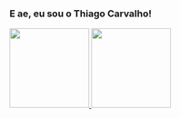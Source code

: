 ### E ae, eu sou o Thiago Carvalho!

<div>
  <a href="https://giuthub.com/thiagcarvalho">
  <img height="140em" src="https://github-readme-stats.vercel.app/api?username=thiagcarvalho&show_icons=true&theme=github_dark&include_all_commits=true&count_private=true"/>
  <img height="140em" src="https://github-readme-stats.vercel.app/api/top-langs/?username=thiagcarvalho&layout=compact&langs_count=16&theme=github_dark"/>
<div>
